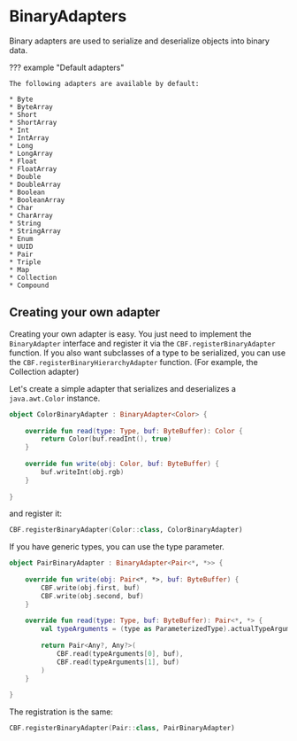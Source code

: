 # BinaryAdapters

Binary adapters are used to serialize and deserialize objects into binary data.
 
??? example "Default adapters"

    The following adapters are available by default:

    * Byte
    * ByteArray
    * Short
    * ShortArray
    * Int
    * IntArray
    * Long
    * LongArray
    * Float
    * FloatArray
    * Double
    * DoubleArray
    * Boolean
    * BooleanArray
    * Char
    * CharArray
    * String
    * StringArray
    * Enum
    * UUID
    * Pair
    * Triple
    * Map
    * Collection
    * Compound

## Creating your own adapter

Creating your own adapter is easy. You just need to implement the `BinaryAdapter` interface and register it via the
``CBF.registerBinaryAdapter`` function. If you also want subclasses of a type to be serialized, you can use the
``CBF.registerBinaryHierarchyAdapter`` function. (For example, the Collection adapter)

Let's create a simple adapter that serializes and deserializes a ``java.awt.Color`` instance.

```kotlin title="ColorAdapter"
object ColorBinaryAdapter : BinaryAdapter<Color> {
    
    override fun read(type: Type, buf: ByteBuffer): Color {
        return Color(buf.readInt(), true)
    }
    
    override fun write(obj: Color, buf: ByteBuffer) {
        buf.writeInt(obj.rgb)
    }
    
}
```

and register it:

```kotlin
CBF.registerBinaryAdapter(Color::class, ColorBinaryAdapter)
```

If you have generic types, you can use the type parameter.

```kotlin title="PairBinaryAdapter"
object PairBinaryAdapter : BinaryAdapter<Pair<*, *>> {
    
    override fun write(obj: Pair<*, *>, buf: ByteBuffer) {
        CBF.write(obj.first, buf)
        CBF.write(obj.second, buf)
    }
    
    override fun read(type: Type, buf: ByteBuffer): Pair<*, *> {
        val typeArguments = (type as ParameterizedType).actualTypeArguments
        
        return Pair<Any?, Any?>(
            CBF.read(typeArguments[0], buf),
            CBF.read(typeArguments[1], buf)
        )
    }
    
}
```

The registration is the same:

```kotlin
CBF.registerBinaryAdapter(Pair::class, PairBinaryAdapter)
```